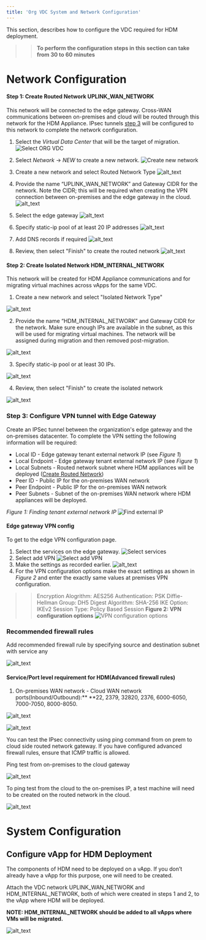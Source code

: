 ```yaml
---
title: 'Org VDC System and Network Configuration'
---
```


This section, describes how to configure the VDC required for HDM deployment.

>> **To perform the configuration steps in this section can take from 30 to 60 minutes**

# Network Configuration

#### <a name="create-routed-network"> Step 1: Create Routed Network UPLINK_WAN_NETWORK</a>

This network will be connected to the edge gateway. Cross-WAN communications between on-premises and cloud will be routed through this network for the HDM Appliance. IPsec tunnels [step 3](#configure-vpn-tunnel-edge) will be configured to this network to complete the network configuration.

1. Select the _Virtual Data Center_ that will be the target of migration.
![Select ORG VDC](images/select-vdc.png?classes=content-img "Select Org VDC")

1. Select _Network_ -> _NEW_ to create a new network.
![Create new network](images/create-new-network.png?classes=content-img "Create new network")
1. Create a new network and select Routed Network Type
![alt_text](images/image4.png?classes=content-img "image_tooltip")

1. Provide the name “UPLINK_WAN_NETWORK” and Gateway CIDR for the network. Note the CIDR; this will be required when creating the VPN connection between on-premises and the edge gateway in the cloud.
![alt_text](images/image3.png?classes=content-img "image_tooltip")

1. Select the edge gateway 
![alt_text](images/image1.png?classes=content-img "image_tooltip")

1. Specify static-ip pool of at least 20 IP addresses
![alt_text](images/image8.png?classes=content-img "image_tooltip")

1. Add DNS records if required
![alt_text](images/image12.png?classes=content-img "image_tooltip")

1. Review, then select "Finish" to create the routed network
![alt_text](images/image14.png?classes=content-img "image_tooltip")

#### <a name="create-isolated-network">Step 2: Create Isolated Network HDM_INTERNAL_NETWORK</a>
    
This network will be created for HDM Appliance communications and for migrating virtual machines across vApps for the same VDC.

1. Create a new network and select "Isolated Network Type"

![alt_text](images/image18.png "image_tooltip")

2. Provide the name “HDM_INTERNAL_NETWORK” and Gateway CIDR for the network. Make sure enough IPs are available in the subnet, as this will be used for migrating virtual machines. The network will be assigned during migration and then removed post-migration.

![alt_text](images/image6.png "image_tooltip")

3. Specify static-ip pool or at least 30 IPs.

![alt_text](images/image5.png "image_tooltip")

4. Review, then select "Finish" to create the isolated network

![alt_text](images/image9.png "image_tooltip")

### <a name="configure-vpn-tunnel-edge"> Step 3: Configure VPN tunnel with Edge Gateway </a>

Create an IPSec tunnel between the organization's edge gateway and the on-premises datacenter. To complete the VPN setting the following information will be required:

*   Local ID - Edge gateway tenant external network IP (see _Figure 1_)
*   Local Endpoint - Edge gateway tenant external network IP (see _Figure 1_)
*   Local Subnets - Routed network subnet where HDM appliances will be deployed ([Create Routed Network](#create-routed-network))
*   Peer ID - Public IP for the on-premises WAN network
*   Peer Endpoint - Public IP for the on-premises WAN network
*   Peer Subnets - Subnet of the on-premises WAN network where HDM appliances will be deployed.

_Figure 1: Finding tenant external network IP_
![Find external IP](images/external-ip.png?classes=content-img "Find external IP")
#### Edge gateway VPN config 
To get to the edge VPN configuration page.
1. Select the services on the edge gateway. 
![Select services](images/select-service.png?classes=content-img "select services")
1. Select add VPN
![Select add VPN](images/select-add-vpn.png?classes=content-img "select add vpn")
1. Make the settings as recorded earlier.
![alt_text](images/image15.png "image_tooltip")
1. For the VPN configuration options make the exact settings as shown in *Figure 2* and enter the exactly same values at premises VPN configuration.
>>Encryption Alogrithm:   AES256
>>Authentication:         PSK
>>Diffie-Hellman Group:   DH5
>>Digest Algorithm:       SHA-256
>>IKE Option:             IKEv2
>>Session Type:           Policy Based Session
__Figure 2: VPN configuration options__
![VPN configuration options](images/vpn-settings.png?classes=content-img "VPN config")

### Recommended firewall rules

Add recommended firewall rule by specifying source and destination subnet with service any

![alt_text](images/image2.png "image_tooltip")

#### Service/Port level requirement for HDM(Advanced firewall rules)

1. On-premises WAN network - Cloud WAN network ports(Inbound/Outbound):** **22, 2379, 32820, 2376, 6000-6050, 7000-7050, 8000-8050.

![alt_text](images/image10.png "image_tooltip")

![alt_text](images/image17.png "image_tooltip")

You can test the IPsec connectivity using ping command from on prem to cloud side routed network gateway. If you have configured advanced firewall rules, ensure that ICMP traffic is allowed.

Ping test from on-premises to the cloud gateway

![alt_text](images/image7.png "image_tooltip")

To ping test from the cloud to the on-premises IP, a test machine will need to be created on the routed network in the cloud.

![alt_text](images/image16.png "image_tooltip")

# System Configuration

## Configure vApp for HDM Deployment

The components of HDM need to be deployed on a vApp. If you don’t already have a vApp for this purpose, one will need to be created.

Attach the VDC network UPLINK_WAN_NETWORK and HDM_INTERNAL_NETWORK, both of which were created in steps 1 and 2, to the vApp where HDM will be deployed. 

**NOTE: HDM_INTERNAL_NETWORK should be added to all vApps where VMs will be migrated.**

![alt_text](images/image11.png "image_tooltip")